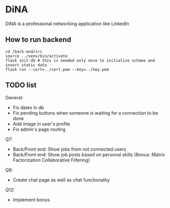 # DiNA
DiNA is a professional networking application like LinkedIn


## How to run backend

```
cd /back-end/src
source ../venv/bin/activate
flask init-db # this is needed only once to initialize schema and insert static data
flask run --cert=../cert.pem --key=../key.pem
```

## TODO list

General:
 - Fix dates in db
 - Fix pending buttons when someone is waiting for a connection to be done
 - Add image in user's profile
 - Fix admin's page routing

Q7:
 - Back/Front end: Show jobs from not connected users
 - Back/Front end: Show job posts based on personal skills (Bonus: Matrix Factorization Collaborative Filtering)

Q8:
 - Create chat page as well as chat functionality

Q12:
 - Implement bonus


